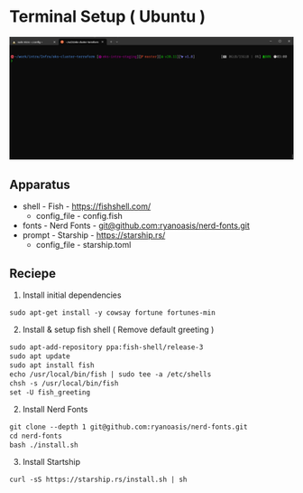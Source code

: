 # Terminal Setup ( Ubuntu )
![Sample Image](./static/terminal_screenshot.png)

## Apparatus
- shell - Fish - https://fishshell.com/
  - config_file - config.fish 
- fonts - Nerd Fonts - [git@github.com:ryanoasis/nerd-fonts.git](https://github.com/ryanoasis/nerd-fonts)
- prompt - Starship - https://starship.rs/
  - config_file - starship.toml

 ## Reciepe

 1. Install initial dependencies
 ```
 sudo apt-get install -y cowsay fortune fortunes-min
 ```
 2. Install & setup fish shell ( Remove default greeting )
 ```
 sudo apt-add-repository ppa:fish-shell/release-3
 sudo apt update
 sudo apt install fish
 echo /usr/local/bin/fish | sudo tee -a /etc/shells
 chsh -s /usr/local/bin/fish
 set -U fish_greeting
 ```
 2. Install Nerd Fonts
 ```
 git clone --depth 1 git@github.com:ryanoasis/nerd-fonts.git
 cd nerd-fonts
 bash ./install.sh
 ```
 3. Install Startship
 ```
 curl -sS https://starship.rs/install.sh | sh
 ```
 
 
